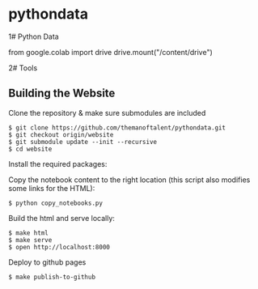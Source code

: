 # pythondata
1# Python Data

from google.colab import drive
drive.mount("/content/drive")


2# Tools 


## Building the Website

Clone the repository & make sure submodules are included

```
$ git clone https://github.com/themanoftalent/pythondata.git
$ git checkout origin/website
$ git submodule update --init --recursive
$ cd website
```

Install the required packages:


Copy the notebook content to the right location (this script also modifies some links for the HTML):
```
$ python copy_notebooks.py
```

Build the html and serve locally:

```
$ make html
$ make serve
$ open http://localhost:8000
```

Deploy to github pages

```
$ make publish-to-github
```

